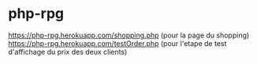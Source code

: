 # php-rpg

https://php-rpg.herokuapp.com/shopping.php
(pour la page du shopping)
https://php-rpg.herokuapp.com/testOrder.php
(pour l'etape de test d'affichage du prix des deux clients)